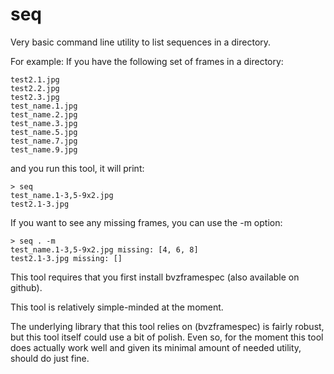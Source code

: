 # seq

Very basic command line utility to list sequences in a directory.

For example: If you have the following set of frames in a directory:

```
test2.1.jpg
test2.2.jpg
test2.3.jpg
test_name.1.jpg
test_name.2.jpg
test_name.3.jpg
test_name.5.jpg
test_name.7.jpg
test_name.9.jpg
```

and you run this tool, it will print:

```
> seq
test_name.1-3,5-9x2.jpg
test2.1-3.jpg
```

If you want to see any missing frames, you can use the -m option:

```
> seq . -m
test_name.1-3,5-9x2.jpg missing: [4, 6, 8]
test2.1-3.jpg missing: []
```
This tool requires that you first install bvzframespec (also available on github).

This tool is relatively simple-minded at the moment. 

The underlying library that this tool relies on (bvzframespec) is fairly robust, but this tool itself could use a bit of polish. Even so, for the moment this tool does actually work well and given its minimal amount of needed utility, should do just fine.